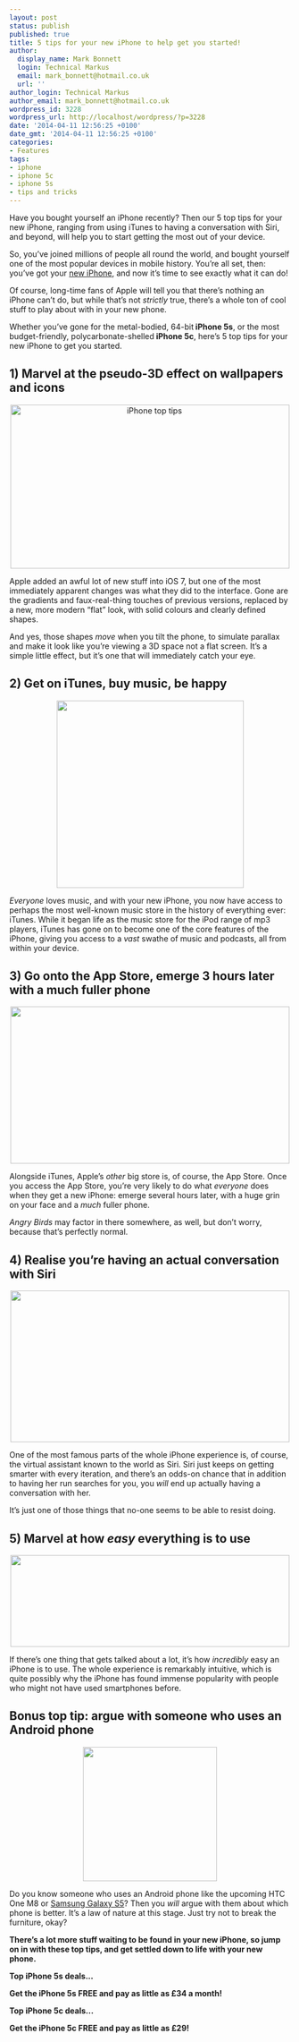 ```yaml
---
layout: post
status: publish
published: true
title: 5 tips for your new iPhone to help get you started!
author:
  display_name: Mark Bonnett
  login: Technical Markus
  email: mark_bonnett@hotmail.co.uk
  url: ''
author_login: Technical Markus
author_email: mark_bonnett@hotmail.co.uk
wordpress_id: 3228
wordpress_url: http://localhost/wordpress/?p=3228
date: '2014-04-11 12:56:25 +0100'
date_gmt: '2014-04-11 12:56:25 +0100'
categories:
- Features
tags:
- iphone
- iphone 5c
- iphone 5s
- tips and tricks
---
```

<p><span class="postStandFirst">Have you bought yourself an iPhone recently? Then our 5 top tips for your new iPhone, ranging from using iTunes to having a conversation with Siri, and beyond, will help you to start getting the most out of your device.</span></p>
<p>So, you&rsquo;ve joined millions of people all round the world, and bought yourself one of the most popular devices in mobile history. You&rsquo;re all set, then: you&rsquo;ve got your <a href="http://www.buymobiles.net/mobile-phones/apple?adnetwork=fcbk">new iPhone</a>, and now it&rsquo;s time to see exactly what it can do!</p>
<p>Of course, long-time fans of Apple will tell you that there&rsquo;s nothing an iPhone can&rsquo;t do, but while that&rsquo;s not <em>strictly</em> true, there&rsquo;s a whole ton of cool stuff to play about with in your new phone.</p>
<p>Whether you&rsquo;ve gone for the metal-bodied, 64-bit<strong> iPhone 5s</strong>, or the most budget-friendly, polycarbonate-shelled<strong> iPhone 5c</strong>, here&rsquo;s 5 top tips for your new iPhone to get you started.</p>
<h2>1) Marvel at the pseudo-3D effect on wallpapers and icons</h2>
<p style="text-align: center;"><img class="alignnone" src="https://farm8.staticflickr.com/7309/13775075834_9da0e7b423.jpg" alt="iPhone top tips" width="500" height="293" /></p>
<p>Apple added an awful lot of new stuff into iOS 7, but one of the most immediately apparent changes was what they did to the interface. Gone are the gradients and faux-real-thing touches of previous versions, replaced by a new, more modern &ldquo;flat&rdquo; look, with solid colours and clearly defined shapes.</p>
<p>And yes, those shapes <em>move</em> when you tilt the phone, to simulate parallax and make it look like you&rsquo;re viewing a 3D space not a flat screen. It&rsquo;s a simple little effect, but it&rsquo;s one that will immediately catch your eye.</p>
<h2>2) Get on iTunes, buy music, be happy</h2>
<p style="text-align: center;"><img class="aligncenter" src="https://farm8.staticflickr.com/7057/13774814083_104035029c.jpg" alt="" width="335" height="335" /></p>
<p><em>Everyone</em> loves music, and with your new iPhone, you now have access to perhaps the most well-known music store in the history of everything ever: iTunes. While it began life as the music store for the iPod range of mp3 players, iTunes has gone on to become one of the core features of the iPhone, giving you access to a <em>vast</em> swathe of music and podcasts, all from within your device.</p>
<h2>3) Go onto the App Store, emerge 3 hours later with a much fuller phone</h2>
<p style="text-align: center;"><strong><span style="text-decoration: underline;"><img class="aligncenter" src="https://farm4.staticflickr.com/3714/13123463484_277b6a95d7.jpg" alt="" width="500" height="281" /></span></strong></p>
<p>Alongside iTunes, Apple&rsquo;s <em>other</em> big store is, of course, the App Store. Once you access the App Store, you&rsquo;re very likely to do what <em>everyone</em> does when they get a new iPhone: emerge several hours later, with a huge grin on your face and a <em>much</em> fuller phone.</p>
<p><em>Angry Birds</em> may factor in there somewhere, as well, but don&rsquo;t worry, because that&rsquo;s perfectly normal.</p>
<h2>4) Realise you&rsquo;re having an actual conversation with Siri</h2>
<p style="text-align: center;"><img class="aligncenter" src="https://farm4.staticflickr.com/3665/13774861825_8f1dcfd56c.jpg" alt="" width="500" height="271" /></p>
<p>One of the most famous parts of the whole iPhone experience is, of course, the virtual assistant known to the world as Siri. Siri just keeps on getting smarter with every iteration, and there&rsquo;s an odds-on chance that in addition to having her run searches for you, you <em>will</em> end up actually having a conversation with her.</p>
<p>It&rsquo;s just one of those things that no-one seems to be able to resist doing.</p>
<h2>5) Marvel at how <em>easy</em> everything is to use</h2>
<p style="text-align: center;"><strong><span style="text-decoration: underline;"><img class="aligncenter" src="https://farm4.staticflickr.com/3740/9717045921_d6cde37180.jpg" alt="" width="500" height="164" /></span></strong></p>
<p>If there&rsquo;s one thing that gets talked about a lot, it&rsquo;s how <em>incredibly</em> easy an iPhone is to use. The whole experience is remarkably intuitive, which is quite possibly why the iPhone has found immense popularity with people who might not have used smartphones before.</p>
<h2>Bonus top tip: argue with someone who uses an Android phone</h2>
<p style="text-align: center;"><img class="aligncenter" src="https://farm4.staticflickr.com/3712/12325849164_eee5313696_m.jpg" alt="" width="240" height="240" /></p>
<p>Do you know someone who uses an Android phone like the upcoming HTC One M8 or <a href="http://www.buymobiles.net/mobile-phones/samsung/samsung-galaxy-s5?adnetwork=fcbk">Samsung Galaxy S5</a>? Then you <em>will</em> argue with them about which phone is better. It&rsquo;s a law of nature at this stage. Just try not to break the furniture, okay?</p>
<p><strong>There&rsquo;s a lot more stuff waiting to be found in your new iPhone, so jump on in with these top tips, and get settled down to life with your new phone. </strong></p>
<p><strong>Top iPhone 5s deals...</strong></p>
<p><strong>Get the iPhone 5s FREE and pay as little as &pound;34 a month!</strong></p>
<p><strong>Top iPhone 5c deals...</strong></p>
<p><strong>Get the iPhone 5c FREE and pay as little as &pound;29!</strong></p>
